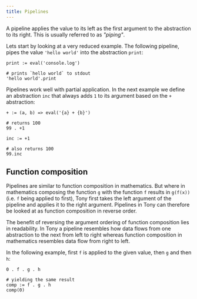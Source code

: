 ```yaml
---
title: Pipelines
---
```


A pipeline applies the value to its left as the first argument to the abstraction to its right. This is usually referred to as _"piping"_.

Lets start by looking at a very reduced example. The following pipeline, pipes the value `'hello world'` into the abstraction `print`:

```tn
print := eval('console.log')

# prints `hello world` to stdout
'hello world'.print
```

Pipelines work well with partial application. In the next example we define an abstraction `inc` that always adds `1` to its argument based on the `+` abstraction:

```
+ := (a, b) => eval('{a} + {b}')

# returns 100
99 . +1

inc := +1

# also returns 100
99.inc
```

## Function composition

Pipelines are similar to function composition in mathematics. But where in mathematics composing the function `g` with the function `f` results in `g(f(x))` (i.e. `f` being applied to first), Tony first takes the left argument of the pipeline and applies it to the right argument. Pipelines in Tony can therefore be looked at as function composition in reverse order.

The benefit of reversing the argument ordering of function composition lies in readability. In Tony a pipeline resembles how data flows from one abstraction to the next from left to right whereas function composition in mathematics resembles data flow from right to left.

In the following example, first `f` is applied to the given value, then `g` and then `h`:

```tn
0 . f . g . h

# yielding the same result
comp := f . g . h
comp(0)
```
